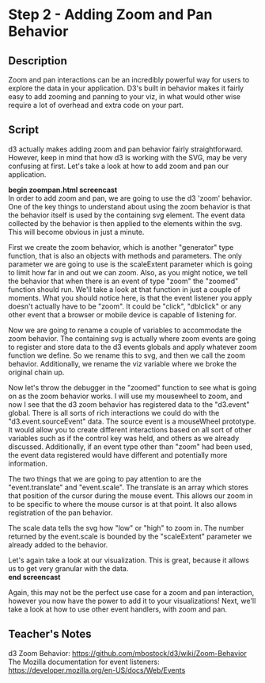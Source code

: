 # Step 2 - Adding Zoom and Pan Behavior

## Description
Zoom and pan interactions can be an incredibly powerful way for users to explore the data in your application.  D3's built in behavior makes it fairly easy to add zooming and panning to your viz, in what would other wise require a lot of overhead and extra code on your part.

## Script
d3 actually makes adding zoom and pan behavior fairly straightforward.  However, keep in mind that how d3 is working with the SVG, may be very confusing at first.  Let's take a look at how to add zoom and pan our application.

**begin zoompan.html screencast**    
In order to add zoom and pan, we are going to use the d3 'zoom' behavior.  One of the key things to understand about using the zoom behavior is that the behavior itself is used by the containing svg element. The event data collected by the behavior is then applied to the elements within the svg.  This will become obvious in just a minute. 

First we create the zoom behavior, which is another "generator" type function, that is also an objects with methods and parameters.  The only parameter we are going to use is the scaleExtent parameter which is going to limit how far in and out we can zoom.  Also, as you might notice, we tell the behavior that when there is an event of type "zoom" the "zoomed" function should run.  We'll take a look at that function in just a couple of moments.  What you should notice here, is that the event listener you apply doesn't actually have to be "zoom".  It could be "click", "dblclick" or any other event that a browser or mobile device is capable of listening for.  

Now we are going to rename a couple of variables to accommodate the zoom behavior.  The containing svg is actually where zoom events are going to register and store data to the d3 events globals and apply whatever zoom function we define.  So we rename this to svg, and then we call the zoom behavior.  Additionally, we rename the viz variable where we broke the original chain up.

Now let's throw the debugger in the "zoomed" function to see what is going on as the zoom behavior works.  I will use my mousewheel to zoom, and now I see that the d3 zoom behavior has registered data to the "d3.event" global.  There is all sorts of rich interactions we could do with the "d3.event.sourceEvent" data.  The source event is a mouseWheel prototype.  It would allow you to create different interactions based on all sort of other variables such as if the control key was held, and others as we already discussed.  Additionally, if an event type other than "zoom" had been used, the event data registered would have different and potentially more information.

The two things that we are going to pay attention to are the "event.translate" and "event.scale".  The translate is an array which stores that position of the cursor during the mouse event.  This allows our zoom in to be specific to where the mouse cursor is at that point.  It also allows registration of the pan behavior.

The scale data tells the svg how "low" or "high" to zoom in.  The number returned by the event.scale is bounded by the "scaleExtent" parameter we already added to the behavior.

Let's again take a look at our visualization.  This is great, because it allows us to get very granular with the data.    
**end screencast**

Again, this may not be the perfect use case for a zoom and pan interaction, however you now have the power to add it to your visualizations!  Next, we'll take a look at how to use other event handlers, with zoom and pan.

## Teacher's Notes
d3 Zoom Behavior: https://github.com/mbostock/d3/wiki/Zoom-Behavior
The Mozilla documentation for event listeners: https://developer.mozilla.org/en-US/docs/Web/Events